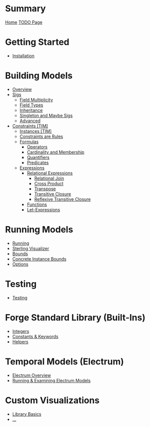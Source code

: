 # Summary

[Home](./home.md)
[TODO Page](./todo.md)

# Getting Started

- [Installation](./getting-started/installation.md)

# Building Models

- [Overview](building-models/overview.md)
- [Sigs](./building-models/sigs/sigs.md)
  - [Field Multiplicity](./building-models/sigs/multiplicity.md)
  - [Field Types](./building-models/sigs/sig-types.md)
  - [Inheritance](./building-models/sigs/inheritance.md)
  - [Singleton and Maybe Sigs](./building-models/sigs/singleton-maybe-sigs.md)
  - [Advanced](./building-models/sigs/advanced.md)
- [Constraints \[TIM\]](building-models/constraints/constraints.md)
  - [Instances \[TIM\]](./building-models/constraints/instances.md)
  - [Constraints are Rules](./building-models/constraints/constraints-are-rules.md)
  - [Formulas](building-models/constraints/formulas/formulas.md)
    - [Operators](building-models/constraints/formulas/operators.md)
    - [Cardinality and Membership](building-models/constraints/formulas/cardinality-membership.md)
    - [Quantifiers](building-models/constraints/formulas/quantifiers.md)
    - [Predicates](building-models/constraints/formulas/predicates.md)
  - [Expressions](building-models/constraints/expressions/expressions.md)
    - [Relational Expressions](building-models/constraints/expressions/relational-expressions/relational-expressions.md)
      - [Relational Join](building-models/constraints/expressions/relational-expressions/relational-join.md)
      - [Cross Product]()
      - [Transpose]()
      - [Transitive Closure]()
      - [Reflexive Transitive Closure]()
    - [Functions](building-models/constraints/expressions/functions.md)
    - [Let-Expressions](building-models/constraints/expressions/let-expressions.md)

<!-- - [Over and Under-Constraining]()
<!-- - [Examples](building-models/examples.md) -->

# Running Models

<!-- Running -->

- [Running](./running-models/running.md)
- [Sterling Visualizer](./running-models/sterling-visualizer.md)
- [Bounds](./running-models/bounds.md)
- [Concrete Instance Bounds](./running-models/concrete-instance-bounds.md)
- [Options](./running-models/options.md)

# Testing

- [Testing](./testing-chapter/testing.md)

# Forge Standard Library (Built-Ins)

- [Integers](./forge-standard-library/integers.md)
- [Constants & Keywords](./forge-standard-library/constants-and-keywords.md)
- [Helpers](./forge-standard-library/helpers.md)

# Temporal Models (Electrum)

- [Electrum Overview](./electrum/electrum-overview.md)
- [Running & Examining Electrum Models]()

# Custom Visualizations

- [Library Basics]()
- [...]()

<!-- # Work In Progress -->

<!-- Uncategorized -->

<!-- - [Electrum]() -->

<!-- - [Constants & Keywords]()
<!-- Built-Ins -->
<!-- - [Constants]()
- [Other built-in helpers]()
- [Integers]() -->

<!-- # Unsorted -->
